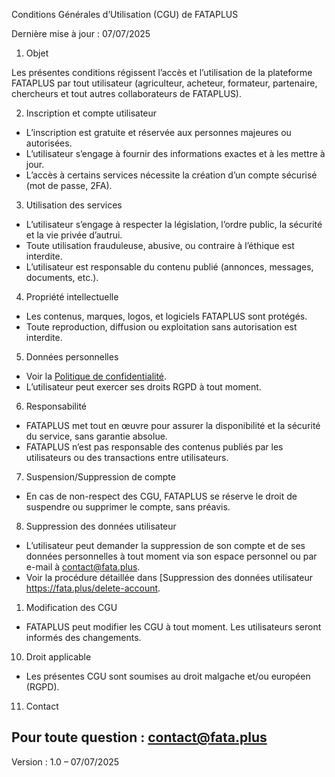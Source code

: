  Conditions Générales d’Utilisation (CGU) de FATAPLUS

Dernière mise à jour : 07/07/2025

 1. Objet

Les présentes conditions régissent l’accès et l’utilisation de la plateforme FATAPLUS par tout utilisateur (agriculteur, acheteur, formateur, partenaire, chercheurs et tout autres collaborateurs de FATAPLUS).

 2. Inscription et compte utilisateur

- L’inscription est gratuite et réservée aux personnes majeures ou autorisées.
- L’utilisateur s’engage à fournir des informations exactes et à les mettre à jour.
- L’accès à certains services nécessite la création d’un compte sécurisé (mot de passe, 2FA).

 3. Utilisation des services

- L’utilisateur s’engage à respecter la législation, l’ordre public, la sécurité et la vie privée d’autrui.
- Toute utilisation frauduleuse, abusive, ou contraire à l’éthique est interdite.
- L’utilisateur est responsable du contenu publié (annonces, messages, documents, etc.).

 4. Propriété intellectuelle

- Les contenus, marques, logos, et logiciels FATAPLUS sont protégés.
- Toute reproduction, diffusion ou exploitation sans autorisation est interdite.

 5. Données personnelles

- Voir la [Politique de confidentialité](https://fata.plus/privacy).
- L’utilisateur peut exercer ses droits RGPD à tout moment.

 6. Responsabilité

- FATAPLUS met tout en œuvre pour assurer la disponibilité et la sécurité du service, sans garantie absolue.
- FATAPLUS n’est pas responsable des contenus publiés par les utilisateurs ou des transactions entre utilisateurs.

 7. Suspension/Suppression de compte

- En cas de non-respect des CGU, FATAPLUS se réserve le droit de suspendre ou supprimer le compte, sans préavis.

 8. Suppression des données utilisateur

- L’utilisateur peut demander la suppression de son compte et de ses données personnelles à tout moment via son espace personnel ou par e-mail à contact@fata.plus.
- Voir la procédure détaillée dans [Suppression des données utilisateur https://fata.plus/delete-account.

 1. Modification des CGU

- FATAPLUS peut modifier les CGU à tout moment. Les utilisateurs seront informés des changements.

 10. Droit applicable

- Les présentes CGU sont soumises au droit malgache et/ou européen (RGPD).

 11. Contact

Pour toute question : contact@fata.plus
---

Version : 1.0 – 07/07/2025
